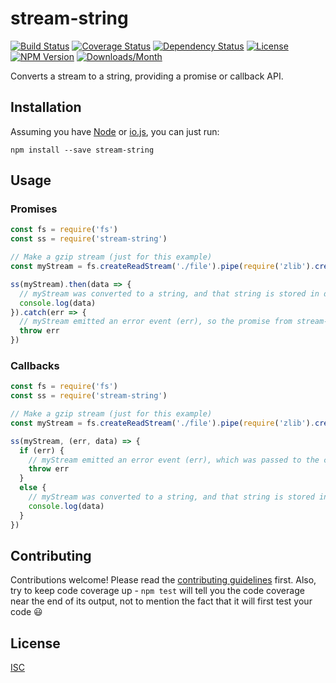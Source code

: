 # stream-string

[![Build Status](https://img.shields.io/travis/jamescostian/stream-string.svg?style=flat)](https://travis-ci.org/jamescostian/stream-string)
[![Coverage Status](https://img.shields.io/coveralls/jamescostian/stream-string.svg?style=flat)](https://coveralls.io/r/jamescostian/stream-string?branch=master)
[![Dependency Status](https://img.shields.io/gemnasium/jamescostian/stream-string.svg?style=flat)](https://gemnasium.com/jamescostian/stream-string)
[![License](https://img.shields.io/npm/l/stream-string.svg?style=flat)](https://github.com/jamescostian/stream-string/blob/master/LICENSE)
[![NPM Version](https://img.shields.io/npm/v/stream-string.svg?style=flat)](https://www.npmjs.com/package/stream-string)
[![Downloads/Month](https://img.shields.io/npm/dm/stream-string.svg?style=flat)](https://www.npmjs.com/package/stream-string)

Converts a stream to a string, providing a promise or callback API.

## Installation

Assuming you have [Node](http://nodejs.org) or [io.js](http://iojs.org), you can just run:

```
npm install --save stream-string
```

## Usage

### Promises

```js
const fs = require('fs')
const ss = require('stream-string')

// Make a gzip stream (just for this example)
const myStream = fs.createReadStream('./file').pipe(require('zlib').createGzip())

ss(myStream).then(data => {
  // myStream was converted to a string, and that string is stored in data
  console.log(data)
}).catch(err => {
  // myStream emitted an error event (err), so the promise from stream-string was rejected
  throw err
})
```

### Callbacks

```js
const fs = require('fs')
const ss = require('stream-string')

// Make a gzip stream (just for this example)
const myStream = fs.createReadStream('./file').pipe(require('zlib').createGzip())

ss(myStream, (err, data) => {
  if (err) {
    // myStream emitted an error event (err), which was passed to the callback
    throw err
  }
  else {
    // myStream was converted to a string, and that string is stored in data
    console.log(data)
  }
})
```

## Contributing

Contributions welcome! Please read the [contributing guidelines](CONTRIBUTING.md) first. Also, try to keep code coverage up - `npm test` will tell you the code coverage near the end of its output, not to mention the fact that it will first test your code :smiley:

## License

[ISC](LICENSE)
